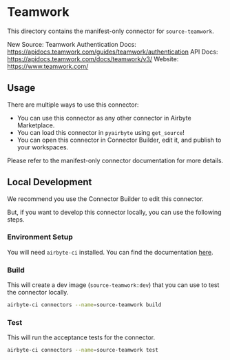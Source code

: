# Teamwork
This directory contains the manifest-only connector for `source-teamwork`.

New Source: Teamwork
Authentication Docs: https://apidocs.teamwork.com/guides/teamwork/authentication
API Docs: https://apidocs.teamwork.com/docs/teamwork/v3/
Website: https://www.teamwork.com/

## Usage
There are multiple ways to use this connector:
- You can use this connector as any other connector in Airbyte Marketplace.
- You can load this connector in `pyairbyte` using `get_source`!
- You can open this connector in Connector Builder, edit it, and publish to your workspaces.

Please refer to the manifest-only connector documentation for more details.

## Local Development
We recommend you use the Connector Builder to edit this connector.

But, if you want to develop this connector locally, you can use the following steps.

### Environment Setup
You will need `airbyte-ci` installed. You can find the documentation [here](airbyte-ci).

### Build
This will create a dev image (`source-teamwork:dev`) that you can use to test the connector locally.
```bash
airbyte-ci connectors --name=source-teamwork build
```

### Test
This will run the acceptance tests for the connector.
```bash
airbyte-ci connectors --name=source-teamwork test
```

